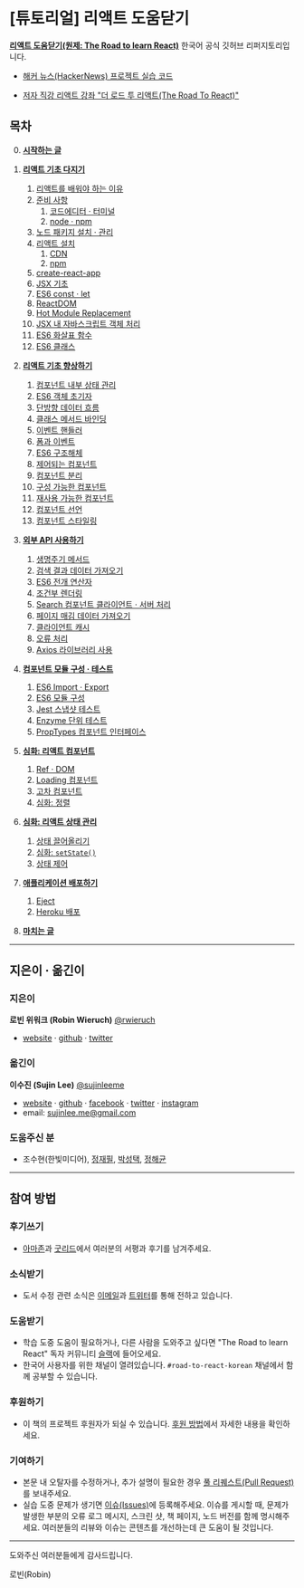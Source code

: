 # [튜토리얼] 리액트 도움닫기 
[**리액트 도움닫기(원제: The Road to learn React)**](https://www.robinwieruch.de/the-road-to-learn-react/) 한국어 공식 깃허브 리퍼지토리입니다. 

* [해커 뉴스(HackerNews) 프로젝트 실습 코드](https://github.com/the-road-to-learn-react/hackernews-client)

* [저자 직강 리액트 강좌 "더 로드 투 리액트(The Road To React)"](https://roadtoreact.com/)

## 목차
0. [**시작하는 글**](manuscript/foreword.md)
1. [**리액트 기초 다지기**](manuscript/chapter1.md#1-%EB%A6%AC%EC%95%A1%ED%8A%B8-%EA%B8%B0%EC%B4%88-%EB%8B%A4%EC%A7%80%EA%B8%B0) 
	1. [리액트를 배워야 하는 이유](manuscript/chapter1.md#11-%EB%A6%AC%EC%95%A1%ED%8A%B8%EB%A5%BC-%EB%B0%B0%EC%9B%8C%EC%95%BC-%ED%95%98%EB%8A%94-%EC%9D%B4%EC%9C%A0)
	2. [준비 사항](manuscript/chapter1.md#12-%EC%A4%80%EB%B9%84-%EC%82%AC%ED%95%AD)
		1. [코드에디터 · 터미널](manuscript/chapter1.md#121-%EC%BD%94%EB%93%9C%EC%97%90%EB%94%94%ED%84%B0--%ED%84%B0%EB%AF%B8%EB%84%90)
		2. [node · npm](manuscript/chapter1.md#122-node--npm)
	3. [노드 패키지 설치 · 관리](manuscript/chapter1.md#13-node--npm)
	4. [리액트 설치](manuscript/chapter1.md#14-%EB%A6%AC%EC%95%A1%ED%8A%B8-%EC%84%A4%EC%B9%98)
		1. [CDN](manuscript/chapter1.md#141-cdn)
		2. [npm](manuscript/chapter1.md#142-npm)
	5. [create-react-app](manuscript/chapter1.md#15-create-react-app)
	6. [JSX 기초](manuscript/chapter1.md#16-jsx-%EA%B8%B0%EC%B4%88)
	7. [ES6 const · let](manuscript/chapter1.md#17-es6-const--let)
	8. [ReactDOM](manuscript/chapter1.md#18-reactdom)
	9. [Hot Module Replacement](manuscript/chapter1.md#19-hot-module-replacement)
	10. [JSX 내 자바스크립트 객체 처리](manuscript/chapter1.md#110-jsx-%EB%82%B4-%EC%9E%90%EB%B0%94%EC%8A%A4%ED%81%AC%EB%A6%BD%ED%8A%B8-%EA%B0%9D%EC%B2%B4-%EC%B2%98%EB%A6%AC)
	11. [ES6 화살표 함수](manuscript/chapter1.md#111-es6-%ED%99%94%EC%82%B4%ED%91%9C-%ED%95%A8%EC%88%98)
	12. [ES6 클래스](manuscript/chapter1.md#112-es6-%ED%81%B4%EB%9E%98%EC%8A%A4)
	
2. [**리액트 기초 향상하기**](manuscript/chapter2.md)
	1. [컴포넌트 내부 상태 관리](manuscript/chapter2.md#21-%EC%BB%B4%ED%8F%AC%EB%84%8C%ED%8A%B8-%EB%82%B4%EB%B6%80-%EC%83%81%ED%83%9C-%EA%B4%80%EB%A6%AC)
	2. [ES6 객체 초기자](manuscript/chapter2.md#22-es6-%EA%B0%9D%EC%B2%B4-%EC%B4%88%EA%B8%B0%EC%9E%90) 
	3. [단방향 데이터 흐름](manuscript/chapter2.md#23-%EB%8B%A8%EB%B0%A9%ED%96%A5-%EB%8D%B0%EC%9D%B4%ED%84%B0-%ED%9D%90%EB%A6%84)
	4. [클래스 메서드 바인딩](manuscript/chapter2.md#24-%ED%81%B4%EB%9E%98%EC%8A%A4-%EB%A9%94%EC%84%9C%EB%93%9C-%EB%B0%94%EC%9D%B8%EB%94%A9)
	5. [이벤트 핸들러](manuscript/chapter2.md#25-%EC%9D%B4%EB%B2%A4%ED%8A%B8-%ED%95%B8%EB%93%A4%EB%9F%AC)
	6. [폼과 이벤트](manuscript/chapter2.md#26-%ED%8F%BC%EA%B3%BC-%EC%9D%B4%EB%B2%A4%ED%8A%B8)
	7. [ES6 구조해체](manuscript/chapter2.md#27-es6-%EA%B5%AC%EC%A1%B0%ED%95%B4%EC%B2%B4)
	8. [제어되는 컴포넌트](manuscript/chapter2.md#28-%EC%A0%9C%EC%96%B4%EB%90%98%EB%8A%94-%EC%BB%B4%ED%8F%AC%EB%84%8C%ED%8A%B8)
	9. [컴포넌트 분리](manuscript/chapter2.md#29-%EC%BB%B4%ED%8F%AC%EB%84%8C%ED%8A%B8-%EB%B6%84%EB%A6%AC)
	10. [구성 가능한 컴포넌트](manuscript/chapter2.md#210-%EA%B5%AC%EC%84%B1-%EA%B0%80%EB%8A%A5%ED%95%9C-%EC%BB%B4%ED%8F%AC%EB%84%8C%ED%8A%B8)
	11. [재사용 가능한 컴포넌트](manuscript/chapter2.md#211-%EC%9E%AC%EC%82%AC%EC%9A%A9-%EA%B0%80%EB%8A%A5%ED%95%9C-%EC%BB%B4%ED%8F%AC%EB%84%8C%ED%8A%B8)
	12. [컴포넌트 선언](manuscript/chapter2.md#212-%EC%BB%B4%ED%8F%AC%EB%84%8C%ED%8A%B8-%EC%84%A0%EC%96%B8)
	13. [컴포넌트 스타일링](manuscript/chapter2.md#213-%EC%BB%B4%ED%8F%AC%EB%84%8C%ED%8A%B8-%EC%8A%A4%ED%83%80%EC%9D%BC%EB%A7%81)
	
3. [**외부 API 사용하기**](manuscript/chapter3.md)
	1. [생명주기 메서드](manuscript/chapter3.md#31-%EC%83%9D%EB%AA%85%EC%A3%BC%EA%B8%B0-%EB%A9%94%EC%84%9C%EB%93%9C)
	2. [검색 결과 데이터 가져오기](manuscript/chapter3.md#32-%EA%B2%80%EC%83%89-%EA%B2%B0%EA%B3%BC-%EB%8D%B0%EC%9D%B4%ED%84%B0-%EA%B0%80%EC%A0%B8%EC%98%A4%EA%B8%B0)
	3. [ES6 전개 연산자](manuscript/chapter3.md#33-es6-%EC%A0%84%EA%B0%9C-%EC%97%B0%EC%82%B0%EC%9E%90)
	4. [조건부 렌더링](manuscript/chapter3.md#34-%EC%A1%B0%EA%B1%B4%EB%B6%80-%EB%A0%8C%EB%8D%94%EB%A7%81)
	5. [Search 컴포넌트 클라이언트 · 서버 처리](manuscript/chapter3.md#35-search-%EC%BB%B4%ED%8F%AC%EB%84%8C%ED%8A%B8-%ED%81%B4%EB%9D%BC%EC%9D%B4%EC%96%B8%ED%8A%B8--%EC%84%9C%EB%B2%84-%EC%B2%98%EB%A6%AC)
	6. [페이지 매김 데이터 가져오기](manuscript/chapter3.md#36-%ED%8E%98%EC%9D%B4%EC%A7%80-%EB%A7%A4%EA%B9%80-%EB%8D%B0%EC%9D%B4%ED%84%B0-%EA%B0%80%EC%A0%B8%EC%98%A4%EA%B8%B0)
	7. [클라이언트 캐시](manuscript/chapter3.md#37-%ED%81%B4%EB%9D%BC%EC%9D%B4%EC%96%B8%ED%8A%B8-%EC%BA%90%EC%8B%9C)
	8. [오류 처리](manuscript/chapter3.md#38-%EC%98%A4%EB%A5%98-%EC%B2%98%EB%A6%AC)
	9. [Axios 라이브러리 사용](manuscript/chapter3.md#39-axios-%EB%9D%BC%EC%9D%B4%EB%B8%8C%EB%9F%AC%EB%A6%AC-%EC%82%AC%EC%9A%A9)
	
4. [**컴포넌트 모듈 구성 · 테스트**](manuscript/chapter4.md)
	1. [ES6 Import · Export](manuscript/chapter4.md#41-es6-import--export)
	2. [ES6 모듈 구성](manuscript/chapter4.md#42-es6-%EB%AA%A8%EB%93%88-%EA%B5%AC%EC%84%B1)
	3. [Jest 스냅샷 테스트](manuscript/chapter4.md#43-jest-%EC%8A%A4%EB%83%85%EC%83%B7-%ED%85%8C%EC%8A%A4%ED%8A%B8)
	4. [Enzyme 단위 테스트](manuscript/chapter4.md#44-enzyme-%EB%8B%A8%EC%9C%84-%ED%85%8C%EC%8A%A4%ED%8A%B8)
	5. [PropTypes 컴포넌트 인터페이스](manuscript/chapter4.md#45-proptypes-%EC%BB%B4%ED%8F%AC%EB%84%8C%ED%8A%B8-%EC%9D%B8%ED%84%B0%ED%8E%98%EC%9D%B4%EC%8A%A4)

5. [**심화: 리액트 컴포넌트**](manuscript/chapter5.md)
	1. [Ref · DOM](manuscript/chapter5.md#51-ref--dom)
	2. [Loading 컴포넌트](manuscript/chapter5.md#52-loading-%EC%BB%B4%ED%8F%AC%EB%84%8C%ED%8A%B8)
	3. [고차 컴포넌트](manuscript/chapter5.md#53-%EA%B3%A0%EC%B0%A8-%EC%BB%B4%ED%8F%AC%EB%84%8C%ED%8A%B8)
	4. [심화: 정렬](manuscript/chapter5.md#54-%EC%8B%AC%ED%99%94-%EC%A0%95%EB%A0%AC)

6. [**심화: 리액트 상태 관리**](manuscript/chapter6.md)
	1. [상태 끌어올리기](manuscript/chapter6.md#61-%EC%83%81%ED%83%9C-%EB%81%8C%EC%96%B4%EC%98%AC%EB%A6%AC%EA%B8%B0)
	2. [심화: `setState()`](manuscript/chapter6.md#62-%EC%8B%AC%ED%99%94-setstate)
	3. [상태 제어](manuscript/chapter6.md#63-%EC%83%81%ED%83%9C-%EC%A0%9C%EC%96%B4)

7. [**애플리케이션 배포하기**](manuscript/deployChapter.md)
	1. [Eject](manuscript/deployChapter.md#71-eject)
	2. [Heroku 배포](manuscript/deployChapter.md#72-heroku-%EB%B0%B0%ED%8F%AC)

8. [**마치는 글**](manuscript/finalwords.md)
---

## 지은이 · 옮긴이
### 지은이
**로빈 위워크 (Robin Wieruch)**  [@rwieruch](https://github.com/rwieruch/)
* [website](https://www.robinwieruch.de/) · [github](https://github.com/rwieruch/) · [twitter](https://twitter.com/rwieruch)

### 옮긴이
**이수진 (Sujin Lee)** [@sujinleeme](https://github.com/sujinleeme/)
* [website](https://www.sujinlee.me/) · [github](https://github.com/sujinleeme/) · [facebook](https://www.facebook.com/sujinlee.me) · [twitter](https://twitter.com/sujinleeme)  · [instagram](https://www.instagram.com/sujinlee.me/)
* email: sujinlee.me@gmail.com

### 도움주신 분
*  조수현(한빛미디어), [정재필](https://github.com/J2P), [박성택](https://github.com/SeongTaekPark), [정해균](https://github.com/haeguri)
---
## 참여 방법
### 후기쓰기
* [아마존](https://www.amazon.com/dp/B077HJFCQX?tag=21moves-20)과 [굿리드](https://www.goodreads.com/book/show/37503118-the-road-to-learn-react)에서 여러분의 서평과 후기를 남겨주세요.

### 소식받기
* 도서 수정 관련 소식은 [이메일](https://www.getrevue.co/profile/rwieruch)과 [트위터](https://twitter.com/rwieruch)를 통해 전하고 있습니다.

### 도움받기
* 학습 도중 도움이 필요하거나, 다른 사람을 도와주고 싶다면 "The Road to learn React" 독자 커뮤니티 [슬랙](https://slack-the-road-to-learn-react.wieruch.com/)에 들어오세요.
* 한국어 사용자를 위한 채널이 열려있습니다. `#road-to-react-korean` 채널에서 함께 공부할 수 있습니다.

### 후원하기
* 이 책의 프로젝트 후원자가 되실 수 있습니다. [후원 방법](https://www.robinwieruch.de/about/)에서 자세한 내용을 확인하세요.

### 기여하기
* 본문 내 오탈자를 수정하거나, 추가 설명이 필요한 경우 [풀 리퀘스트(Pull Request)](https://github.com/the-road-to-learn-react/the-road-to-learn-react-korean/pulls)를 보내주세요. 
* 실습 도중 문제가 생기면 [이슈(Issues)](https://github.com/the-road-to-learn-react/the-road-to-learn-react-korean/issues)에 등록해주세요. 이슈를 게시할 때, 문제가 발생한 부분의 오류 로그 메시지, 스크린 샷, 책 페이지, 노드 버전를 함께 명시해주세요. 여러분들의 리뷰와 이슈는 콘텐츠를 개선하는데 큰 도움이 될 것입니다.

---
도와주신 여러분들에게 감사드립니다.

로빈(Robin)
